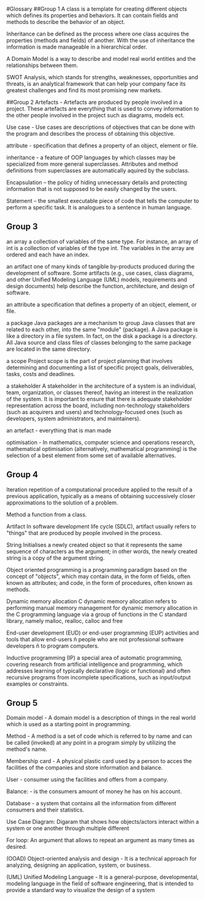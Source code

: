 #Glossary
##Group 1
A class is a template for creating different objects 
which defines its properties and behaviors. 
It can contain fields and methods to describe the behavior of an object.

Inheritance can be defined as the process where one class acquires 
the properties (methods and fields) of another. With the use of 
inheritance the information is made manageable in a hierarchical order.

A Domain Model is a way to describe and model real world entities 
and the relationships between them.

SWOT Analysis, which stands for strengths, weaknesses, opportunities and threats, 
is an analytical framework that can help your company face its greatest 
challenges and find its most promising new markets.

##Group 2
Artefacts - Artefacts are produced by people involved in a project. These artefacts are everything that is used to convey information to the other people involved in the project such as diagrams, models ect.

Use case - Use cases are descriptions of objectives that can be done with the program and describes the process of obtaining this objective.

attribute - specification that defines a property of an object, element or file.

inheritance - a feature of OOP languages by which classes may be specialized from more general superclasses. Attributes and method definitions from superclasses are automatically aquired by the subclass.

Encapsulation – the policy of hiding unnecessary details and protecting information that is not supposed to be easily changed by the users.

Statement – the smallest executable piece of code that tells the computer to perform a specific task. It is analogues to a sentence in human language.

## Group 3
an array
a collection of variables of the same type. For instance, an array of int is a collection of variables of the type int. The variables in the array are ordered and each have an index.

an artifact 
one of many kinds of tangible by-products produced during the development of software. Some artifacts (e.g., use cases, class diagrams, and other Unified Modeling Language (UML) models, requirements and design documents) help describe the function, architecture, and design of software.

an attribute
a specification that defines a property of an object, element, or file.

a package
Java packages are a mechanism to group Java classes that are related to each other, into the same "module" (package). A Java package is like a directory in a file system. In fact, on the disk a package is a directory. All Java source and class files of classes belonging to the same package are located in the same directory.

a scope
Project scope is the part of project planning that involves determining and documenting a list of specific project goals, deliverables, tasks, costs and deadlines.

a stakeholder 
A stakeholder in the architecture of a system is an individual, team, organization, or classes thereof, having an interest in the realization of the system. It is important to ensure that there is adequate stakeholder representation across the board, including non-technology stakeholders (such as acquirers and users) and technology-focused ones (such as developers, system administrators, and maintainers).

an artefact - everything that is man made

optimisation - In mathematics, computer science and operations research, mathematical optimisation (alternatively, mathematical programming) is the selection of a best element from some set of available alternatives.

## Group 4
Iteration
repetition of a computational procedure applied to the result of a previous application, 
typically as a means of obtaining successively closer approximations to the solution of a problem.

Method
a function from a class. 

Artifact
In software development life cycle (SDLC), artifact usually refers to "things" that are 
produced by people involved in the process.

String 
Initialises a newly created object so that it represents the same sequence of characters as the argument; 
in other words, the newly created string is a copy of the argument string.

Object oriented programming 
is a programming paradigm based on the concept of "objects", which may contain data, 
in the form of fields, often known as attributes; and code, in the form of procedures, 
often known as methods.

Dynamic memory allocation
C dynamic memory allocation refers to performing manual memory management for dynamic 
memory allocation in the C programming language via a group of functions in the C 
standard library, namely malloc, realloc, calloc and free

End-user development (EUD) or end-user programming (EUP)
activities and tools that allow end-users ñ people who are not professional 
software developers ñ to program computers.

Inductive programming (IP) 
a special area of automatic programming, covering research from artificial 
intelligence and programming, which addresses learning of typically declarative 
(logic or functional) and often recursive programs from incomplete specifications, 
such as input/output examples or constraints.

## Group 5
Domain model - A domain model is a description of things in the real world which is used as a starting point in programming.

Method - A method is a set of code which is referred to by name and can be called (invoked) at any point in a program simply by utilizing the method's name.

Membership card - A physical plastic card used by a person to acces the facilities of the companies and store information and balance.

User - consumer using the facilities and offers from a company.

Balance: - is the consumers amount of money he has on his account.

Database - a system that contains all the information from different consumers and their statistics.

Use Case Diagram:   Digaram that shows how objects/actors interact within a system or one another through multiple different 

For loop: An argument that allows to repeat an argument as many times as desired.

(OOAD) Object-oriented analysis and design - It is a technical approach for analyzing, designing an application, system, or business.

(UML) Unified Modeling Language - It is a general-purpose, developmental, modeling language in the field of software engineering, that is intended to provide a standard way to visualize the design of a system